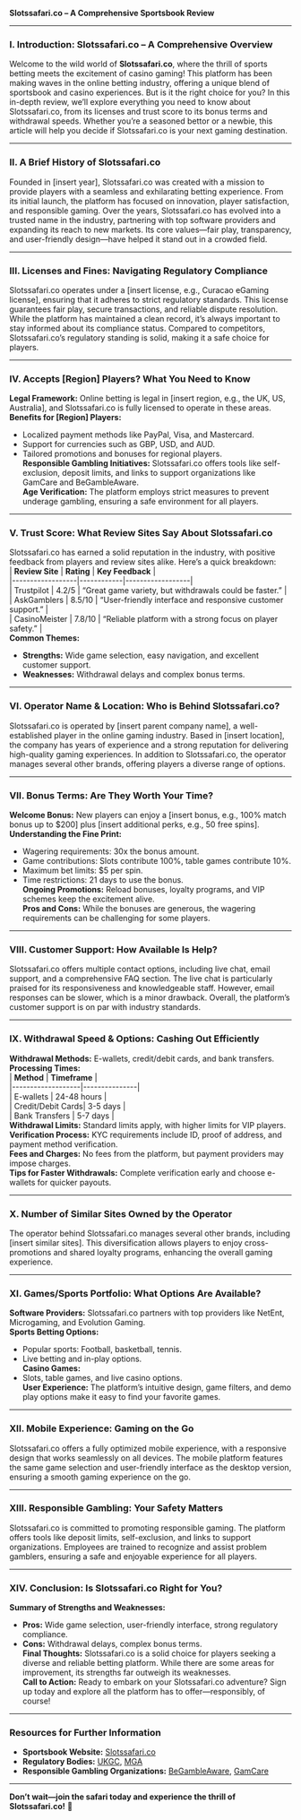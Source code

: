 **Slotssafari.co – A Comprehensive Sportsbook Review**  

---

### **I. Introduction: Slotssafari.co – A Comprehensive Overview**  
Welcome to the wild world of **Slotssafari.co**, where the thrill of sports betting meets the excitement of casino gaming! This platform has been making waves in the online betting industry, offering a unique blend of sportsbook and casino experiences. But is it the right choice for you? In this in-depth review, we’ll explore everything you need to know about Slotssafari.co, from its licenses and trust score to its bonus terms and withdrawal speeds. Whether you’re a seasoned bettor or a newbie, this article will help you decide if Slotssafari.co is your next gaming destination.  

---

### **II. A Brief History of Slotssafari.co**  
Founded in [insert year], Slotssafari.co was created with a mission to provide players with a seamless and exhilarating betting experience. From its initial launch, the platform has focused on innovation, player satisfaction, and responsible gaming. Over the years, Slotssafari.co has evolved into a trusted name in the industry, partnering with top software providers and expanding its reach to new markets. Its core values—fair play, transparency, and user-friendly design—have helped it stand out in a crowded field.  

---

### **III. Licenses and Fines: Navigating Regulatory Compliance**  
Slotssafari.co operates under a [insert license, e.g., Curacao eGaming license], ensuring that it adheres to strict regulatory standards. This license guarantees fair play, secure transactions, and reliable dispute resolution. While the platform has maintained a clean record, it’s always important to stay informed about its compliance status. Compared to competitors, Slotssafari.co’s regulatory standing is solid, making it a safe choice for players.  

---

### **IV. Accepts [Region] Players? What You Need to Know**  
**Legal Framework:** Online betting is legal in [insert region, e.g., the UK, US, Australia], and Slotssafari.co is fully licensed to operate in these areas.  
**Benefits for [Region] Players:**  
- Localized payment methods like PayPal, Visa, and Mastercard.  
- Support for currencies such as GBP, USD, and AUD.  
- Tailored promotions and bonuses for regional players.  
**Responsible Gambling Initiatives:** Slotssafari.co offers tools like self-exclusion, deposit limits, and links to support organizations like GamCare and BeGambleAware.  
**Age Verification:** The platform employs strict measures to prevent underage gambling, ensuring a safe environment for all players.  

---

### **V. Trust Score: What Review Sites Say About Slotssafari.co**  
Slotssafari.co has earned a solid reputation in the industry, with positive feedback from players and review sites alike. Here’s a quick breakdown:  
| **Review Site** | **Rating** | **Key Feedback** |  
|------------------|------------|------------------|  
| Trustpilot       | 4.2/5      | “Great game variety, but withdrawals could be faster.” |  
| AskGamblers      | 8.5/10     | “User-friendly interface and responsive customer support.” |  
| CasinoMeister    | 7.8/10     | “Reliable platform with a strong focus on player safety.” |  
**Common Themes:**  
- **Strengths:** Wide game selection, easy navigation, and excellent customer support.  
- **Weaknesses:** Withdrawal delays and complex bonus terms.  

---

### **VI. Operator Name & Location: Who is Behind Slotssafari.co?**  
Slotssafari.co is operated by [insert parent company name], a well-established player in the online gaming industry. Based in [insert location], the company has years of experience and a strong reputation for delivering high-quality gaming experiences. In addition to Slotssafari.co, the operator manages several other brands, offering players a diverse range of options.  

---

### **VII. Bonus Terms: Are They Worth Your Time?**  
**Welcome Bonus:** New players can enjoy a [insert bonus, e.g., 100% match bonus up to $200] plus [insert additional perks, e.g., 50 free spins].  
**Understanding the Fine Print:**  
- Wagering requirements: 30x the bonus amount.  
- Game contributions: Slots contribute 100%, table games contribute 10%.  
- Maximum bet limits: $5 per spin.  
- Time restrictions: 21 days to use the bonus.  
**Ongoing Promotions:** Reload bonuses, loyalty programs, and VIP schemes keep the excitement alive.  
**Pros and Cons:** While the bonuses are generous, the wagering requirements can be challenging for some players.  

---

### **VIII. Customer Support: How Available Is Help?**  
Slotssafari.co offers multiple contact options, including live chat, email support, and a comprehensive FAQ section. The live chat is particularly praised for its responsiveness and knowledgeable staff. However, email responses can be slower, which is a minor drawback. Overall, the platform’s customer support is on par with industry standards.  

---

### **IX. Withdrawal Speed & Options: Cashing Out Efficiently**  
**Withdrawal Methods:** E-wallets, credit/debit cards, and bank transfers.  
**Processing Times:**  
| **Method**       | **Timeframe** |  
|-------------------|---------------|  
| E-wallets         | 24-48 hours   |  
| Credit/Debit Cards| 3-5 days      |  
| Bank Transfers    | 5-7 days      |  
**Withdrawal Limits:** Standard limits apply, with higher limits for VIP players.  
**Verification Process:** KYC requirements include ID, proof of address, and payment method verification.  
**Fees and Charges:** No fees from the platform, but payment providers may impose charges.  
**Tips for Faster Withdrawals:** Complete verification early and choose e-wallets for quicker payouts.  

---

### **X. Number of Similar Sites Owned by the Operator**  
The operator behind Slotssafari.co manages several other brands, including [insert similar sites]. This diversification allows players to enjoy cross-promotions and shared loyalty programs, enhancing the overall gaming experience.  

---

### **XI. Games/Sports Portfolio: What Options Are Available?**  
**Software Providers:** Slotssafari.co partners with top providers like NetEnt, Microgaming, and Evolution Gaming.  
**Sports Betting Options:**  
- Popular sports: Football, basketball, tennis.  
- Live betting and in-play options.  
**Casino Games:**  
- Slots, table games, and live casino options.  
**User Experience:** The platform’s intuitive design, game filters, and demo play options make it easy to find your favorite games.  

---

### **XII. Mobile Experience: Gaming on the Go**  
Slotssafari.co offers a fully optimized mobile experience, with a responsive design that works seamlessly on all devices. The mobile platform features the same game selection and user-friendly interface as the desktop version, ensuring a smooth gaming experience on the go.  

---

### **XIII. Responsible Gambling: Your Safety Matters**  
Slotssafari.co is committed to promoting responsible gaming. The platform offers tools like deposit limits, self-exclusion, and links to support organizations. Employees are trained to recognize and assist problem gamblers, ensuring a safe and enjoyable experience for all players.  

---

### **XIV. Conclusion: Is Slotssafari.co Right for You?**  
**Summary of Strengths and Weaknesses:**  
- **Pros:** Wide game selection, user-friendly interface, strong regulatory compliance.  
- **Cons:** Withdrawal delays, complex bonus terms.  
**Final Thoughts:** Slotssafari.co is a solid choice for players seeking a diverse and reliable betting platform. While there are some areas for improvement, its strengths far outweigh its weaknesses.  
**Call to Action:** Ready to embark on your Slotssafari.co adventure? Sign up today and explore all the platform has to offer—responsibly, of course!  

---

### **Resources for Further Information**  
- **Sportsbook Website:** [Slotssafari.co](https://slotssafari.co)  
- **Regulatory Bodies:** [UKGC](https://www.gamblingcommission.gov.uk), [MGA](https://www.mga.org.mt)  
- **Responsible Gambling Organizations:** [BeGambleAware](https://www.begambleaware.org), [GamCare](https://www.gamcare.org.uk)  

--- 

**Don’t wait—join the safari today and experience the thrill of Slotssafari.co!** 🎉